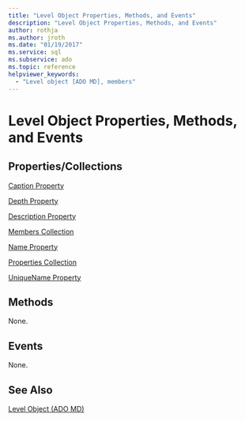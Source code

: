 ```yaml
---
title: "Level Object Properties, Methods, and Events"
description: "Level Object Properties, Methods, and Events"
author: rothja
ms.author: jroth
ms.date: "01/19/2017"
ms.service: sql
ms.subservice: ado
ms.topic: reference
helpviewer_keywords:
  - "Level object [ADO MD], members"
---
```

# Level Object Properties, Methods, and Events
## Properties/Collections  
 [Caption Property](./caption-property-ado-md.md)  
  
 [Depth Property](./depth-property-ado-md.md)  
  
 [Description Property](./description-property-ado-md.md)  
  
 [Members Collection](./members-collection-ado-md.md)  
  
 [Name Property](./name-property-ado-md.md)  
  
 [Properties Collection](../ado-api/properties-collection-ado.md)  
  
 [UniqueName Property](./uniquename-property-ado-md.md)  
  
## Methods  
 None.  
  
## Events  
 None.  
  
## See Also  
 [Level Object (ADO MD)](./level-object-ado-md.md)